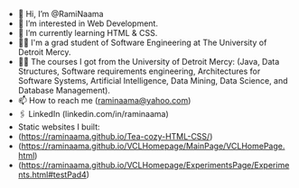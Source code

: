 - 👋 Hi, I’m @RamiNaama
- 👀 I’m interested in Web Development.
- 🌱 I’m currently learning HTML & CSS.
- 🧑‍🎓 I'm a grad student of Software Engineering at The University of Detroit Mercy.
- 🧑‍🎓 The courses I got from the University of Detroit Mercy: (Java, Data Structures, Software requirements engineering, Architectures for Software Systems, Artificial Intelligence, Data Mining, Data Science, and Database Management).
- 📫 How to reach me (raminaama@yahoo.com)
- 🖇️ LinkedIn (linkedin.com/in/raminaama)
- Static websites I built:
- (https://raminaama.github.io/Tea-cozy-HTML-CSS/)
- (https://raminaama.github.io/VCLHomepage/MainPage/VCLHomePage.html)
- (https://raminaama.github.io/VCLHomepage/ExperimentsPage/Experiments.html#testPad4)

<!---
RamiNaama/RamiNaama is a ✨ special ✨ repository because its `README.md` (this file) appears on your GitHub profile.
You can click the Preview link to take a look at your changes.
--->
